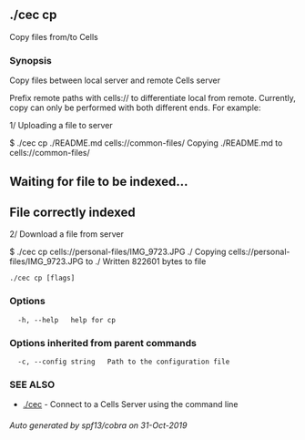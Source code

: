 ## ./cec cp

Copy files from/to Cells

### Synopsis

Copy files between local server and remote Cells server

Prefix remote paths with cells:// to differentiate local from remote. Currently, copy can only be performed with both different ends.
For example:

1/ Uploading a file to server

$ ./cec cp ./README.md cells://common-files/
Copying ./README.md to cells://common-files/
 ## Waiting for file to be indexed...
 ## File correctly indexed

2/ Download a file from server

$ ./cec cp cells://personal-files/IMG_9723.JPG ./
Copying cells://personal-files/IMG_9723.JPG to ./
Written 822601 bytes to file




```
./cec cp [flags]
```

### Options

```
  -h, --help   help for cp
```

### Options inherited from parent commands

```
  -c, --config string   Path to the configuration file
```

### SEE ALSO

* [./cec](./cec)	 - Connect to a Cells Server using the command line

###### Auto generated by spf13/cobra on 31-Oct-2019
